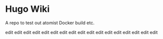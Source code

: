 # Hugo Wiki

A repo to test out atomist Docker build etc.

edit
edit
edit
edit
edit
edit
edit
edit
edit
edit
edit
edit
edit
edit
edit
edit
edit
